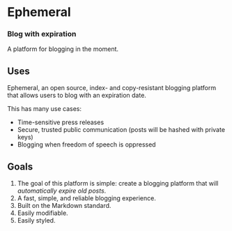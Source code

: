 # Ephemeral
### Blog with expiration
A platform for blogging in the moment.

## Uses
Ephemeral, an open source, index- and copy-resistant blogging platform that allows users to blog with an expiration date. 

This has many use cases:
 * Time-sensitive press releases
 * Secure, trusted public communication (posts will be hashed with private keys)
 * Blogging when freedom of speech is oppressed

## Goals
1. The goal of this platform is simple: create a blogging platform that will *automatically expire old posts*.
2. A fast, simple, and reliable blogging experience.
3. Built on the Markdown standard.
4. Easily modifiable.
5. Easily styled.
